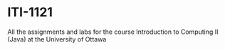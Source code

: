 # ITI-1121
All the assignments and labs for the course Introduction to Computing II (Java) at the University of Ottawa
